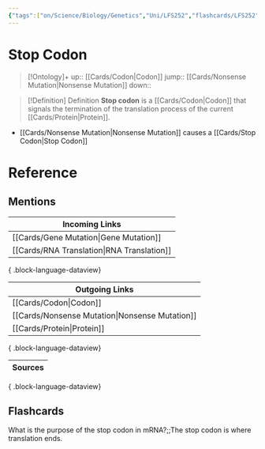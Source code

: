 ```yaml
---
{"tags":["on/Science/Biology/Genetics","Uni/LFS252","flashcards/LFS252"],"date created":"2022-10-16 Sun","edited":"2023-04-06 Thu","dg-publish":true,"permalink":"/cards/stop-codon/","dgPassFrontmatter":true}
---
```


# Stop Codon

> [!Ontology]+
> up:: [[Cards/Codon\|Codon]]
> jump:: [[Cards/Nonsense Mutation\|Nonsense Mutation]]
> down:: 

> [!Definition] Definition
> **Stop codon** is a [[Cards/Codon\|Codon]] that signals the termination of the translation process of the current [[Cards/Protein\|Protein]].

- [[Cards/Nonsense Mutation\|Nonsense Mutation]] causes a [[Cards/Stop Codon\|Stop Codon]]

# Reference

## Mentions

| Incoming Links                                |
| --------------------------------------------- |
| [[Cards/Gene Mutation\|Gene Mutation]]     |
| [[Cards/RNA Translation\|RNA Translation]] |

{ .block-language-dataview}

| Outgoing Links                                    |
| ------------------------------------------------- |
| [[Cards/Codon\|Codon]]                         |
| [[Cards/Nonsense Mutation\|Nonsense Mutation]] |
| [[Cards/Protein\|Protein]]                     |

{ .block-language-dataview}

| Sources |
| ------- |

{ .block-language-dataview}

## Flashcards

What is the purpose of the stop codon in mRNA?;;The stop codon is where translation ends.
<!--SR:!2024-12-25,51,250-->